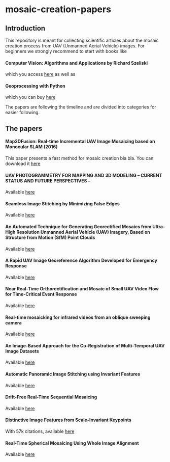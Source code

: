 # mosaic-creation-papers

## Introduction
This repository is meant for collecting scientific articles about the mosaic creation process from UAV (Unmanned Aerial Vehicle) images.
For beginners we strongly recommend to start with books like 
#### Computer Vision: Algorithms and Applications by Richard Szeliski 
which you access [here](http://szeliski.org/Book/drafts/SzeliskiBook_20100903_draft.pdf) as well as 
#### Geoprocessing with Python
which you can buy [here](https://www.manning.com/books/geoprocessing-with-python)

The papers are following the timeline and are divided into categories for easier following.

## The papers

#### Map2DFusion: Real-time Incremental UAV Image Mosaicing based on Monocular SLAM (2016) 
This paper  presents a fast method for mosaic creation bla bla. You can download it [here](http://www.adv-ci.com/publications/2016_IROS.pdf)

#### UAV PHOTOGRAMMETRY FOR MAPPING AND 3D MODELING – CURRENT STATUS AND FUTURE PERSPECTIVES – 
Available [here](https://d1wqtxts1xzle7.cloudfront.net/42061328/UAV_PHOTOGRAMMETRY_FOR_MAPPING_AND_3D_MO20160204-20906-t6geeb.pdf?1454605285=&response-content-disposition=inline%3B+filename%3DUAV_PHOTOGRAMMETRY_FOR_MAPPING_AND_3D_MO.pdf&Expires=1594241546&Signature=ZTL2GOKKTU4W51MdaGVsuSrfdEn717NdgzVW6xSZhnQ5Df1mMGTRQ-Gy-rX~ILVCAXkD4Cv4GCzHaIGjWcbprohOU53-Mlx8qU-5BK8PoO~X5EWYHEIGxN-FpoxG7RQcYVqFBBEfrf8f9bQpm-UtgAEL9s5DT9fOYskTBvSM79XVfCmGmzHm8yUuHiJdXVjvNiI5pfiM8QSXG49t4~tJtoygC7-0ZVcHOmV7FnHeWz7wsLUxTQSRDcGC6jQ5ABW1yseQJRGe~sMfqNUj17Qygn8fZL2FjWGmEI1hCAnL8n-q0DmTVq9rSDf6jb7GDITDfYN~eGAz0ZWs2VLN1dwN0g__&Key-Pair-Id=APKAJLOHF5GGSLRBV4ZA) 

#### Seamless Image Stitching by Minimizing False Edges
Available [here](https://www.researchgate.net/profile/Shmuel_Peleg/publication/3328147_Seamless_image_stitching_by_minimizing_false_edges/links/02bfe512bb2f4950bc000000/Seamless-image-stitching-by-minimizing-false-edges.pdf)
#### An Automated Technique for Generating Georectified Mosaics from Ultra-High Resolution Unmanned Aerial Vehicle (UAV) Imagery, Based on Structure from Motion (SfM) Point Clouds
Available [here](https://scholar.google.com/scholar_url?url=https://www.mdpi.com/2072-4292/4/5/1392/pdf&hl=sv&sa=T&oi=gsb-gga&ct=res&cd=0&d=10299590248261671781&ei=QSQGX4eOJIrkmQHJkI3gDQ&scisig=AAGBfm2Mz4WZluNVch0v_a8h3N82Ebqs9w)
#### A Rapid UAV Image Georeference Algorithm Developed for Emergency Response
Available [here](http://downloads.hindawi.com/journals/js/2018/8617843.pdf)

#### Near Real-Time Orthorectification and Mosaic of Small UAV Video Flow for Time-Critical Event Response
Available [here](https://www.researchgate.net/profile/Guoqing_Zhou/publication/224386940_Near_Real-Time_Orthorectification_and_Mosaic_of_Small_UAV_Video_Flow_for_Time-Critical_Event_Response/links/54d8cc080cf25013d03f91ef/Near-Real-Time-Orthorectification-and-Mosaic-of-Small-UAV-Video-Flow-for-Time-Critical-Event-Response.pdf)

#### Real-time mosaicking for infrared videos from an oblique sweeping camera
Available [here](https://reader.elsevier.com/reader/sd/pii/S1000936120302302?token=1A57B6807F4990406DEC94737A0BA11ADB451A8EBD42741FFF23D554A786556D61F1DF7328FE5AA8FABB0D3D6E9D4E26)

#### An Image-Based Approach for the Co-Registration of Multi-Temporal UAV Image Datasets
Available [here](https://scholar.google.com/scholar_url?url=https://www.mdpi.com/2072-4292/8/9/779/pdf&hl=sv&sa=T&oi=gsb-gga&ct=res&cd=0&d=18231254124433533084&ei=2SQGX7LTA928ygSR47KIDA&scisig=AAGBfm3r5GJv98S6W8I4gqsbvQ66RHOJCQ)

#### Automatic Panoramic Image Stitching using Invariant Features
Available [here](http://visionlab.hanyang.ac.kr/wordpress/wp-content/uploads/2019/11/Automatic-Panoramic-Image-Stitching-using-Invariant-Features.pdf)

#### Drift-Free Real-Time Sequential Mosaicing
Available [here](https://www.researchgate.net/profile/Javier_Civera/publication/220659750_Drift-Free_Real-Time_Sequential_Mosaicing/links/00b49517fb09cd5919000000/Drift-Free-Real-Time-Sequential-Mosaicing.pdf)

#### Distinctive Image Features from Scale-Invariant Keypoints
With 57k citations, available [here](https://robo.fish/wiki/images/5/58/Image_Features_From_Scale_Invariant_Keypoints_Lowe_2004.pdf)

#### Real-Time Spherical Mosaicing Using Whole Image Alignment
Available [here](https://link.springer.com/content/pdf/10.1007/978-3-642-15558-1_6.pdf)

